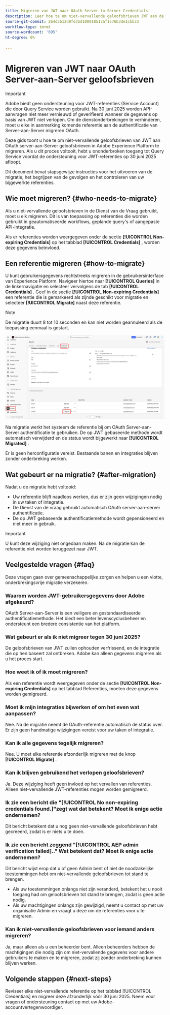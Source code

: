 ```yaml
---
title: Migreren van JWT naar OAuth Server-to-Server Credentials
description: Leer hoe te om niet-vervallende geloofsbrieven JWT aan de geloofsbrieven van de Server-aan-Server van OAuth in Adobe Experience Platform te migreren om veilige, ononderbroken toegang tot de Dienst van de Vraag te handhaven alvorens de steun voor JWT op 30 juni 2025 beëindigt. Deze gids verstrekt geleidelijke instructies, verklaart post-migratie gedrag, en beantwoordt gemeenschappelijke vragen.
source-git-commit: 264d3b12d8fd3bd100018513af1576b3de1cbb33
workflow-type: tm+mt
source-wordcount: '695'
ht-degree: 0%

---
```


# Migreren van JWT naar OAuth Server-aan-Server geloofsbrieven

>[!IMPORTANT]
>
>Adobe biedt geen ondersteuning voor JWT-referenties (Service Account) die door Query Service worden gebruikt. Na 30 juni 2025 worden API-aanvragen niet meer vernieuwd of geverifieerd wanneer de gegevens op basis van JWT niet verlopen. Om de dienstonderbrekingen te verhinderen, moet u elke in aanmerking komende referentie aan de authentificatie van Server-aan-Server migreren OAuth.

Deze gids toont u hoe te om niet-vervallende geloofsbrieven van JWT aan OAuth server-aan-Server geloofsbrieven in Adobe Experience Platform te migreren. Als u dit proces voltooit, hebt u ononderbroken toegang tot Query Service voordat de ondersteuning voor JWT-referenties op 30 juni 2025 afloopt.

Dit document bevat stapsgewijze instructies voor het uitvoeren van de migratie, het begrijpen van de gevolgen en het controleren van uw bijgewerkte referenties.

## Wie moet migreren? {#who-needs-to-migrate}

Als u niet-vervallende geloofsbrieven in de Dienst van de Vraag gebruikt, moet u elk migreren. Dit is van toepassing op referenties die worden gebruikt in geautomatiseerde workflows, geplande query&#39;s of aangepaste API-integratie.

Als er referenties worden weergegeven onder de sectie **[!UICONTROL Non-expiring Credentials]** op het tabblad **[!UICONTROL Credentials]** , worden deze gegevens beïnvloed.

## Een referentie migreren {#how-to-migrate}

U kunt gebruikersgegevens rechtstreeks migreren in de gebruikersinterface van Experience Platform. Navigeer hiertoe naar **[!UICONTROL Queries]** in de linkernavigatie en selecteer vervolgens de tab **[!UICONTROL Credentials]** . Geef in de sectie **[!UICONTROL Non-expiring Credentials]** een referentie die is gemarkeerd als zijnde geschikt voor migratie en selecteer **[!UICONTROL Migrate]** naast deze referentie.

>[!NOTE]
>
>De migratie duurt 8 tot 10 seconden en kan niet worden geannuleerd als de toepassing eenmaal is gestart.

![&#x200B; de werkruimte van de Credentials van de Dienst van de Vraag met de Vragen, de Geloofsbrieven, en benadrukt Migrate.](../images/ui/migrate-jwt-to-oauth/migrate.png)

Na migratie werkt het systeem de referentie bij om OAuth Server-aan-Server authentificatie te gebruiken. De op JWT gebaseerde methode wordt automatisch verwijderd en de status wordt bijgewerkt naar **[!UICONTROL Migrated]** .

Er is geen herconfiguratie vereist. Bestaande banen en integraties blijven zonder onderbreking werken.

## Wat gebeurt er na migratie? {#after-migration}

Nadat u de migratie hebt voltooid:

- Uw referentie blijft naadloos werken, dus er zijn geen wijzigingen nodig in uw taken of integratie.
- De Dienst van de vraag gebruikt automatisch OAuth server-aan-server authentificatie.
- De op JWT gebaseerde authentificatiemethode wordt gepensioneerd en niet meer in gebruik.

>[!IMPORTANT]
>
>U kunt deze wijziging niet ongedaan maken. Na de migratie kan de referentie niet worden teruggezet naar JWT.

## Veelgestelde vragen {#faq}

Deze vragen gaan over gemeenschappelijke zorgen en helpen u een vlotte, onderbrekingsvrije migratie verzekeren.

### Waarom worden JWT-gebruikersgegevens door Adobe afgekeurd?

OAuth Server-aan-Server is een veiligere en gestandaardiseerde authentificatiemethode. Het biedt een beter levenscyclusbeheer en ondersteunt een bredere consistentie van het platform.

### Wat gebeurt er als ik niet migreer tegen 30 juni 2025?

De geloofsbrieven van JWT zullen ophouden verfrissend, en de integratie die op hen baseert zal ontbreken. Adobe kan alleen gegevens migreren als u het proces start.

### Hoe weet ik of ik moet migreren?

Als een referentie wordt weergegeven onder de sectie **[!UICONTROL Non-expiring Credentials]** op het tabblad Referenties, moeten deze gegevens worden gemigreerd.

### Moet ik mijn integraties bijwerken of om het even wat aanpassen?

Nee. Na de migratie neemt de OAuth-referentie automatisch de status over. Er zijn geen handmatige wijzigingen vereist voor uw taken of integratie.

### Kan ik alle gegevens tegelijk migreren?

Nee. U moet elke referentie afzonderlijk migreren met de knop **[!UICONTROL Migrate]** .

### Kan ik blijven gebruikend het verlopen geloofsbrieven?

Ja. Deze wijziging heeft geen invloed op het vervallen van referenties. Alleen niet-vervallende JWT-referenties mogen worden gemigreerd.

### Ik zie een bericht die &quot;[!UICONTROL No non-expiring credentials found.]&quot;zegt wat dat betekent? Moet ik enige actie ondernemen?

Dit bericht betekent dat u nog geen niet-vervallende geloofsbrieven hebt gecreeerd, zodat is er niets u te doen.

### Ik zie een bericht zeggend &quot;[!UICONTROL AEP admin verification failed]..&quot; Wat betekent dat? Moet ik enige actie ondernemen?

Dit bericht wijst erop dat u of geen Admin bent of niet de noodzakelijke toestemmingen hebt om niet-vervallende geloofsbrieven tot stand te brengen.

- Als uw toestemmingen onlangs niet zijn veranderd, betekent het u nooit toegang had om geloofsbrieven tot stand te brengen, zodat is geen actie nodig.
- Als uw machtigingen onlangs zijn gewijzigd, neemt u contact op met uw organisatie Admin en vraagt u deze om de referenties voor u te migreren.

### Kan ik niet-vervallende geloofsbrieven voor iemand anders migreren?

Ja, maar alleen als u een beheerder bent. Alleen beheerders hebben de machtigingen die nodig zijn om niet-vervallende gegevens voor andere gebruikers te maken en te migreren, zodat zij zonder onderbreking kunnen blijven werken.

## Volgende stappen {#next-steps}

Reviseer elke niet-vervallende referentie op het tabblad [!UICONTROL Credentials] en migreer deze afzonderlijk vóór 30 juni 2025. Neem voor vragen of ondersteuning contact op met uw Adobe-accountvertegenwoordiger.
